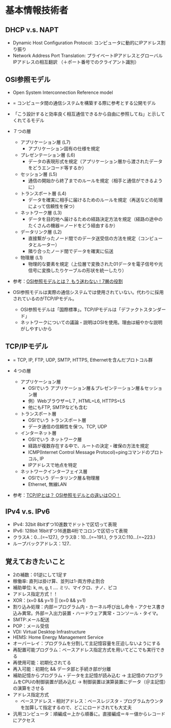 # 基本情報技術者

## DHCP v.s. NAPT
- Dynamic Host Configuration Protocol: コンピュータに動的にIPアドレス割り振り
- Network Address Port Translation: プライベートIPアドレスとグローバルIPアドレスの相互翻訳 （＋ポート番号でのクライアント識別）

## OSI参照モデル 
- Open System Interconnection Reference model
- = コンピュータ間の通信システムを構築する際に参考とする公開モデル
- 「こう設計すると効率良く相互通信できるから自由に参照してね」と示してくれてるモデル
- ７つの層
  - アプリケーション層 (L7)
    - アプリケーション固有の仕様を規定
  - プレゼンテーション層 (L6)
    - データの表現形式を規定（アプリケーション層から渡されたデータをどうエンコード等するか）
  - セッション層 (L5)
    - 通信の開始から終了までのルールを規定（相手と通信ができるように）
  - トランスポート層 (L4)
    - データを確実に相手に届けるためのルールを規定（再送などの処理によって信頼性を保つ）
  - ネットワーク層 (L3)
    - データを目的地へ届けるための経路決定方法を規定（経路の途中のたくさんの機器＝ノードをどう経由するか）
  - データリンク層 (L2)
    - 直接繋がったノード間でのデータ送受信の方法を規定（コンピュータとルーター）
    - 隣り合ったノード間でデータを確実に伝送
  - 物理層 (L1)
    - 物理的な要素を規定（上位層で変換された01データを電子信号や光信号に変換したりケーブルの形状を統一したり）

- 参考：[OSI参照モデルとは？ もう迷わない！7層の役割](https://www.youtube.com/watch?v=aiaZ-tH4X0Q)

- OSI参照モデルは実際の通信システムでは使用されていない。代わりに採用されているのがTCP/IPモデル。
  - OSI参照モデルは「国際標準」。TCP/IPモデルは「デファクトスタンダード」
  - ネットワークについての議論・説明はOSIを使用。理由は細やかな説明がしやすいから

## TCP/IPモデル
- = TCP, IP, FTP, UDP, SMTP, HTTPS, Ethernetを含んだプロトコル群
- ４つの層
  - アプリケーション層
    - OSIでいう アプリケーション層＆プレゼンテーション層＆セッション層
    - 例）Webブラウザ＝L７, HTML=L6, HTTPS=L5
    - 他にもFTP, SMTPなども含む
  - トランスポート層
    - OSIでいう トランスポート層
    - データ通信の信頼性を保つ。TCP, UDP
  - インターネット層
    - OSIでいう ネットワーク層
    - 経路が複数存在する中で、ルートの決定・確保の方法を規定
    - ICMP(Internet Control Message Protocol)=pingコマンドのプロトコル, IP
    - IPアドレスで地点を特定
  - ネットワークインターフェイス層  
    - OSIでいう データリンク層＆物理層
    - Ethernet, 無線LAN

- 参考：[TCP/IPとは？ OSI参照モデルとの違いは○○！](https://www.youtube.com/watch?v=j4GiaWfo3fk)

## IPv4 v.s. IPv6
- IPv4: 32bit 8bitずつ10進数でドットで区切って表現
- IPv6: 128bit  16bitずつ16進数4桁でコロンで区切って表現
- クラスA：0...(=~127.), クラスB：10...(=~191.), クラスC:110...(=~223.)
- ループバックアドレス：127..

## 覚えておきたいこと
- 2の補数：01逆にして1足す
- 稼働率: 直列は掛け算、並列は1-両方停止割合
- 補助単位: k, m, g, t …. ミリ、マイクロ、ナノ、ピコ
- アドレス指定方式！！
- XOR：(x=0 && y=1) || (x=0 && y=1)
- 割り込み処理：内部＝プログラム内・カーネル呼び出し命令・アクセス書き込み異常。外部＝入出力装置・ハードウェア異常・コンソール・タイマ。
- SMTP:メール配送
- POP：メール受信
- VDI: Virtual Desktop Infrastructure
- HEMS: Home Energy Management Service
- オーバーレイ：プログラムを分割して主記憶容量を圧迫しないようにする
- 再配置可能プログラム：ベースアドレス指定方式を用いてどこでも実行できる
- 再使用可能：初期化されてる
- 再入可能：初期化 && データ部と手続き部が分離
- 補助記憶からプログラム・データを主記憶が読み込む → 主記憶のプログラムをCPUの制御装置が読み込む → 制御装置は演算装置にデータ（＠主記憶）の演算をさせる
- アドレス指定方式
  - ベースアドレス・相対アドレス：ベースレジスタ・プログラムカウンタを加算して指定するので、どこにロードされても大丈夫
- 汎用コンピュータ：順編成＝上から順番に。直接編成＝キー値からレコードにアクセス